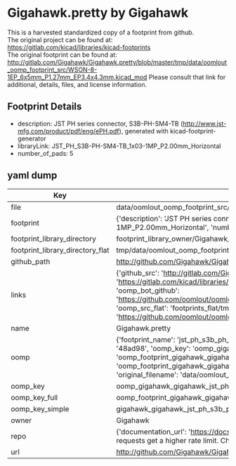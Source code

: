 # Gigahawk.pretty by Gigahawk  
This is a harvested standardized copy of a footprint from github.  
The original project can be found at:  
https://gitlab.com/kicad/libraries/kicad-footprints  
The original footprint can be found at:
http://gitlab.com/Gigahawk/Gigahawk.pretty/blob/master/tmp/data/oomlout_oomp_footprint_src/WSON-8-1EP_6x5mm_P1.27mm_EP3.4x4.3mm.kicad_mod
Please consult that link for additional, details, files, and license information.  
## Footprint Details
* description: JST PH series connector, S3B-PH-SM4-TB (http://www.jst-mfg.com/product/pdf/eng/ePH.pdf), generated with kicad-footprint-generator  
* libraryLink: JST_PH_S3B-PH-SM4-TB_1x03-1MP_P2.00mm_Horizontal  
* number_of_pads: 5  
## yaml dump  
| Key | Value |  
| --- | --- |  
| file | data/oomlout_oomp_footprint_src/Gigahawk.pretty/JST_PH_S3B-PH-SM4-TB_1x03-1MP_P2.00mm_Horizontal.kicad_mod |  
| footprint | {'description': 'JST PH series connector, S3B-PH-SM4-TB (http://www.jst-mfg.com/product/pdf/eng/ePH.pdf), generated with kicad-footprint-generator', 'libraryLink': 'JST_PH_S3B-PH-SM4-TB_1x03-1MP_P2.00mm_Horizontal', 'number_of_pads': 5} |  
| footprint_library_directory | footprint_library_owner/Gigahawk_Gigahawk.pretty |  
| footprint_library_directory_flat | tmp/data/oomlout_oomp_footprint_src/footprints_flat/gigahawk_gigahawk_jst_ph_s3b_ph_sm4_tb_1x03_1mp_p2_00mm_horizontal/working |  
| github_path | http://github.com/Gigahawk/Gigahawk.pretty/blob/master/tmp/data/oomlout_oomp_footprint_src/JST_PH_S3B-PH-SM4-TB_1x03-1MP_P2.00mm_Horizontal.kicad_mod |  
| links | {'github_src': 'http://gitlab.com/Gigahawk/Gigahawk.pretty/blob/master/tmp/data/oomlout_oomp_footprint_src/WSON-8-1EP_6x5mm_P1.27mm_EP3.4x4.3mm.kicad_mod', 'github_src_repo': 'https://gitlab.com/kicad/libraries/kicad-footprints', 'oomp_bot': 'tmp/data/oomlout_oomp_footprint_src/footprints/gigahawk_gigahawk_jst_ph_s3b_ph_sm4_tb_1x03_1mp_p2_00mm_horizontal/working', 'oomp_bot_github': 'https://github.com/oomlout/oomlout_oomp_footprint_bot/tree/main/tmp/data/oomlout_oomp_footprint_src/footprints/gigahawk_gigahawk_jst_ph_s3b_ph_sm4_tb_1x03_1mp_p2_00mm_horizontal/working', 'oomp_src_flat': 'footprints_flat/tmp/data/oomlout_oomp_footprint_src/footprints_flat/gigahawk_gigahawk_jst_ph_s3b_ph_sm4_tb_1x03_1mp_p2_00mm_horizontal/working', 'oomp_src_flat_github': 'https://github.com/oomlout/oomlout_oomp_footprint_src/tree/main/tmp/data/oomlout_oomp_footprint_src/footprints_flat/gigahawk_gigahawk_jst_ph_s3b_ph_sm4_tb_1x03_1mp_p2_00mm_horizontal/working'} |  
| name | Gigahawk.pretty |  
| oomp | {'footprint_name': 'jst_ph_s3b_ph_sm4_tb_1x03_1mp_p2_00mm_horizontal', 'library_name': 'gigahawk', 'md5': '48ad98f02e0f4dd4c3163ee492ed1ec9', 'md5_10': '48ad98f02e', 'md5_5': '48ad9', 'md5_6': '48ad98', 'oomp_key': 'oomp_gigahawk_gigahawk_jst_ph_s3b_ph_sm4_tb_1x03_1mp_p2_00mm_horizontal', 'oomp_key_extra': 'oomp_footprint_gigahawk_gigahawk_jst_ph_s3b_ph_sm4_tb_1x03_1mp_p2_00mm_horizontal', 'oomp_key_full': 'oomp_footprint_gigahawk_gigahawk_jst_ph_s3b_ph_sm4_tb_1x03_1mp_p2_00mm_horizontal_48ad98', 'oomp_key_simple': 'gigahawk_gigahawk_jst_ph_s3b_ph_sm4_tb_1x03_1mp_p2_00mm_horizontal', 'original_filename': 'data/oomlout_oomp_footprint_src/Gigahawk.pretty/JST_PH_S3B-PH-SM4-TB_1x03-1MP_P2.00mm_Horizontal.kicad_mod', 'owner_name': 'gigahawk'} |  
| oomp_key | oomp_gigahawk_gigahawk_jst_ph_s3b_ph_sm4_tb_1x03_1mp_p2_00mm_horizontal |  
| oomp_key_full | oomp_footprint_gigahawk_gigahawk_jst_ph_s3b_ph_sm4_tb_1x03_1mp_p2_00mm_horizontal |  
| oomp_key_simple | gigahawk_gigahawk_jst_ph_s3b_ph_sm4_tb_1x03_1mp_p2_00mm_horizontal |  
| owner | Gigahawk |  
| repo | {'documentation_url': 'https://docs.github.com/rest/overview/resources-in-the-rest-api#rate-limiting', 'message': "API rate limit exceeded for 84.66.142.224. (But here's the good news: Authenticated requests get a higher rate limit. Check out the documentation for more details.)"} |  
| url | http://github.com/Gigahawk/Gigahawk.pretty |  

